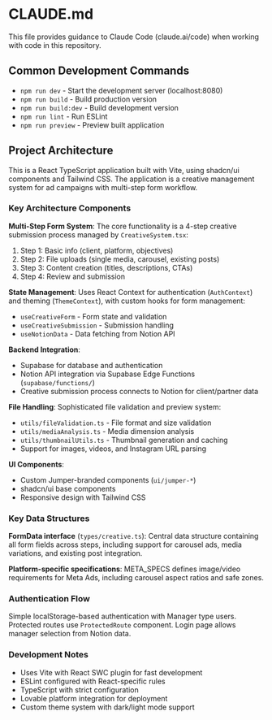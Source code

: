 # CLAUDE.md

This file provides guidance to Claude Code (claude.ai/code) when working with code in this repository.

## Common Development Commands

- `npm run dev` - Start the development server (localhost:8080)
- `npm run build` - Build production version
- `npm run build:dev` - Build development version
- `npm run lint` - Run ESLint
- `npm run preview` - Preview built application

## Project Architecture

This is a React TypeScript application built with Vite, using shadcn/ui components and Tailwind CSS. The application is a creative management system for ad campaigns with multi-step form workflow.

### Key Architecture Components

**Multi-Step Form System**: The core functionality is a 4-step creative submission process managed by `CreativeSystem.tsx`:
1. Step 1: Basic info (client, platform, objectives)
2. Step 2: File uploads (single media, carousel, existing posts)
3. Step 3: Content creation (titles, descriptions, CTAs)
4. Step 4: Review and submission

**State Management**: Uses React Context for authentication (`AuthContext`) and theming (`ThemeContext`), with custom hooks for form management:
- `useCreativeForm` - Form state and validation
- `useCreativeSubmission` - Submission handling
- `useNotionData` - Data fetching from Notion API

**Backend Integration**: 
- Supabase for database and authentication
- Notion API integration via Supabase Edge Functions (`supabase/functions/`)
- Creative submission process connects to Notion for client/partner data

**File Handling**: Sophisticated file validation and preview system:
- `utils/fileValidation.ts` - File format and size validation
- `utils/mediaAnalysis.ts` - Media dimension analysis
- `utils/thumbnailUtils.ts` - Thumbnail generation and caching
- Support for images, videos, and Instagram URL parsing

**UI Components**:
- Custom Jumper-branded components (`ui/jumper-*`)
- shadcn/ui base components
- Responsive design with Tailwind CSS

### Key Data Structures

**FormData interface** (`types/creative.ts`): Central data structure containing all form fields across steps, including support for carousel ads, media variations, and existing post integration.

**Platform-specific specifications**: META_SPECS defines image/video requirements for Meta Ads, including carousel aspect ratios and safe zones.

### Authentication Flow

Simple localStorage-based authentication with Manager type users. Protected routes use `ProtectedRoute` component. Login page allows manager selection from Notion data.

### Development Notes

- Uses Vite with React SWC plugin for fast development
- ESLint configured with React-specific rules
- TypeScript with strict configuration
- Lovable platform integration for deployment
- Custom theme system with dark/light mode support